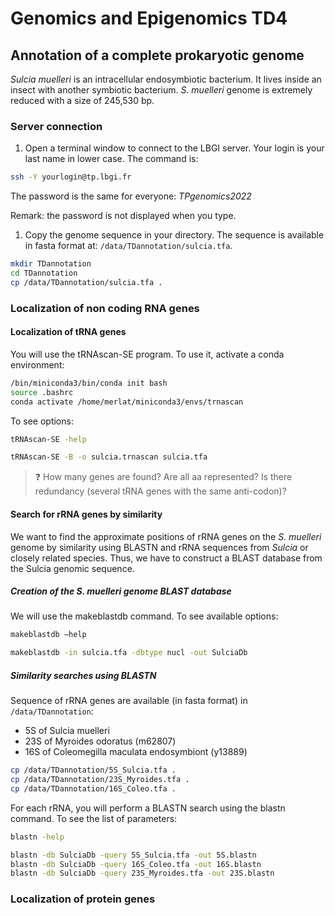 # Genomics and Epigenomics TD4

## Annotation of a complete prokaryotic genome

*Sulcia muelleri* is an intracellular endosymbiotic bacterium. It lives inside an insect with another symbiotic bacterium. *S. muelleri* genome is extremely reduced with a size of 245,530 bp.

### Server connection

1. Open a terminal window to connect to the LBGI server. Your login is your last name in lower case. The command is:
```bash
ssh -Y yourlogin@tp.lbgi.fr
```

The password is the same for everyone: *TPgenomics2022*

Remark: the password is not displayed when you type.
1. Copy the genome sequence in your directory. The sequence is available in fasta format at: `/data/TDannotation/sulcia.tfa`.

```bash	
mkdir TDannotation
cd TDannotation
cp /data/TDannotation/sulcia.tfa .
```

### Localization of non coding RNA genes

#### Localization of tRNA genes

You will use the tRNAscan-SE program. To use it, activate a conda environment:
```bash
/bin/miniconda3/bin/conda init bash 
source .bashrc
conda activate /home/merlat/miniconda3/envs/trnascan
```

To see options: 
```bash	
tRNAscan-SE -help
```

```bash	
tRNAscan-SE -B -o sulcia.trnascan sulcia.tfa
```

> :question: How many genes are found? Are all aa represented? Is there redundancy (several tRNA genes with the same anti-codon)?

#### Search for rRNA genes by similarity

We want to find the approximate positions of rRNA genes on the *S. muelleri* genome by similarity using BLASTN and rRNA sequences from *Sulcia* or closely related species. Thus, we have to construct a BLAST database from the Sulcia genomic sequence.

#####  Creation of the S. muelleri genome BLAST database

We will use the makeblastdb command. To see available options:
```bash
makeblastdb –help
```

```bash
makeblastdb -in sulcia.tfa -dbtype nucl -out SulciaDb
```

#####  Similarity searches using BLASTN

Sequence of rRNA genes are available (in fasta format) in `/data/TDannotation`:
- 5S of Sulcia muelleri
- 23S of Myroides odoratus (m62807) 
- 16S of Coleomegilla maculata endosymbiont (y13889)

```bash
cp /data/TDannotation/5S_Sulcia.tfa .
cp /data/TDannotation/23S_Myroides.tfa .
cp /data/TDannotation/16S_Coleo.tfa .
```

For each rRNA, you will perform a BLASTN search using the blastn command.
To see the list of parameters:
```bash
blastn -help
```

```bash
blastn -db SulciaDb -query 5S_Sulcia.tfa -out 5S.blastn
blastn -db SulciaDb -query 16S_Coleo.tfa -out 16S.blastn
blastn -db SulciaDb -query 23S_Myroides.tfa -out 23S.blastn
```

### Localization of protein genes

